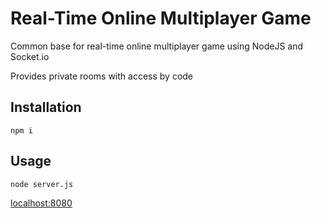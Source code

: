 # Real-Time Online Multiplayer Game

Common base for real-time online multiplayer game using NodeJS and Socket.io

Provides private rooms with access by code

## Installation

`npm i`

## Usage

`node server.js`

[localhost:8080](http://localhost:8080)
